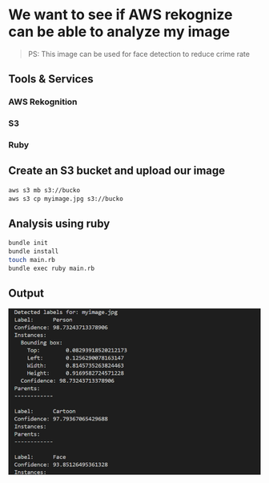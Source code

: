 # We want to see if AWS rekognize can be able to analyze my image
> PS: This image can be used for face detection to reduce crime rate
## Tools & Services
### AWS Rekognition
### S3
### Ruby
## Create an S3 bucket and upload our image
```sh
aws s3 mb s3://bucko
aws s3 cp myimage.jpg s3://bucko
```
## Analysis using ruby
```sh
bundle init
bundle install
touch main.rb
bundle exec ruby main.rb
```
## Output
![Alt text](/output-images/rekog.png?raw=true "The output shows that our image is 1. A person with 98% confidence, 2. Its a cartoon with 97% confidence")
